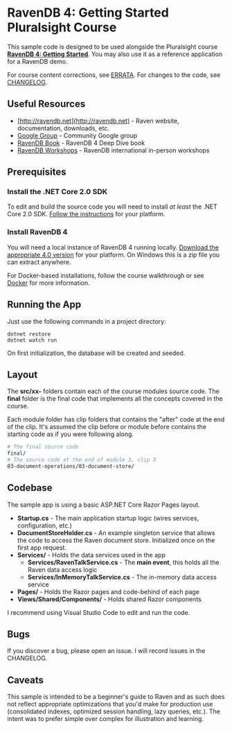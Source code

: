 # RavenDB 4: Getting Started Pluralsight Course

This sample code is designed to be used alongside the Pluralsight course **[RavenDB 4: Getting Started](https://app.pluralsight.com/library/courses/ravendb-4-getting-started/table-of-contents)**. You may also use it as a reference application for a RavenDB demo.

For course content corrections, see [ERRATA](ERRATA.md). For changes to the code, see [CHANGELOG](CHANGELOG.md).

## Useful Resources

- [http://ravendb.net](http://ravendb.net) - Raven website, documentation, downloads, etc.
- [Google Group](https://groups.google.com/forum/#!forum/ravendb) - Community Google group
- [RavenDB Book](https://github.com/ravendb/book) - RavenDB 4 Deep Dive book
- [RavenDB Workshops](http://workshops.ravendb.net) - RavenDB international in-person workshops

## Prerequisites

### Install the .NET Core 2.0 SDK

To edit and build the source code you will need to install *at least* the .NET Core 2.0 SDK. [Follow the instructions](https://www.microsoft.com/net/download/core) for your platform.

### Install RavenDB 4

You will need a local instance of RavenDB 4 running locally. [Download the appropriate 4.0 version](https://ravendb.net/downloads) for your platform. On Windows this is a zip file you can extract anywhere.

For Docker-based installations, follow the course walkthrough or see [Docker](docs/DOCKER.md) for more information.

## Running the App

Just use the following commands in a project directory:

    dotnet restore
    dotnet watch run

On first initialization, the database will be created and seeded.

## Layout

The **src/xx-** folders contain each of the course modules source code. The **final** folder is the final code that implements all the concepts covered in the course.

Each module folder has clip folders that contains the "after" code at the end of the clip. It's assumed the clip before or module before contains the starting code as if you were following along.

```bash
# The final source code
final/
# The source code at the end of module 3, clip 3
03-document-operations/03-document-store/
```

## Codebase

The sample app is using a basic ASP.NET Core Razor Pages layout.

- **Startup.cs** - The main application startup logic (wires services, configuration, etc.)
- **DocumentStoreHolder.cs** - An example singleton service that allows the code to access the Raven document store. Initialized once on the first app request.
- **Services/** - Holds the data services used in the app
    - **Services/RavenTalkService.cs** - The **main event**, this holds all the Raven data access logic
    - **Services/InMemoryTalkService.cs** - The in-memory data access service
- **Pages/** - Holds the Razor pages and code-behind of each page
- **Views/Shared/Components/** - Holds shared Razor components

I recommend using Visual Studio Code to edit and run the code.

## Bugs

If you discover a bug, please open an issue. I will record issues in the CHANGELOG.

## Caveats

This sample is intended to be a beginner's guide to Raven and as such does not reflect appropriate optimizations that you'd make for production use (consolidated indexes, optimized session handling, lazy queries, etc.). The intent was to prefer simple over complex for illustration and learning.
